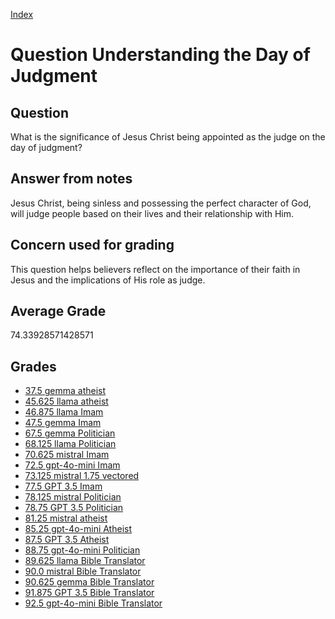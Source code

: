 
[Index](../../index.md)
# Question Understanding the Day of Judgment
## Question
What is the significance of Jesus Christ being appointed as the judge on the day of judgment?

## Answer from notes
Jesus Christ, being sinless and possessing the perfect character of God, will judge people based on their lives and their relationship with Him.

## Concern used for grading
This question helps believers reflect on the importance of their faith in Jesus and the implications of His role as judge.

## Average Grade
74.33928571428571

## Grades
 * [37.5 gemma atheist](../answers/gemma_atheist/Understanding_the_Day_of_Judgment.md)
 * [45.625 llama atheist](../answers/llama_atheist/Understanding_the_Day_of_Judgment.md)
 * [46.875 llama Imam](../answers/llama_Imam/Understanding_the_Day_of_Judgment.md)
 * [47.5 gemma Imam](../answers/gemma_Imam/Understanding_the_Day_of_Judgment.md)
 * [67.5 gemma Politician](../answers/gemma_Politician/Understanding_the_Day_of_Judgment.md)
 * [68.125 llama Politician](../answers/llama_Politician/Understanding_the_Day_of_Judgment.md)
 * [70.625 mistral Imam](../answers/mistral_Imam/Understanding_the_Day_of_Judgment.md)
 * [72.5 gpt-4o-mini Imam](../answers/gpt-4o-mini_Imam/Understanding_the_Day_of_Judgment.md)
 * [73.125 mistral 1.75 vectored](../answers/mistral_1.75_vectored/Understanding_the_Day_of_Judgment.md)
 * [77.5 GPT 3.5 Imam](../answers/GPT_3.5_Imam/Understanding_the_Day_of_Judgment.md)
 * [78.125 mistral Politician](../answers/mistral_Politician/Understanding_the_Day_of_Judgment.md)
 * [78.75 GPT 3.5 Politician](../answers/GPT_3.5_Politician/Understanding_the_Day_of_Judgment.md)
 * [81.25 mistral atheist](../answers/mistral_atheist/Understanding_the_Day_of_Judgment.md)
 * [85.25 gpt-4o-mini Atheist](../answers/gpt-4o-mini_Atheist/Understanding_the_Day_of_Judgment.md)
 * [87.5 GPT 3.5 Atheist](../answers/GPT_3.5_Atheist/Understanding_the_Day_of_Judgment.md)
 * [88.75 gpt-4o-mini Politician](../answers/gpt-4o-mini_Politician/Understanding_the_Day_of_Judgment.md)
 * [89.625 llama Bible Translator](../answers/llama_Bible_Translator/Understanding_the_Day_of_Judgment.md)
 * [90.0 mistral Bible Translator](../answers/mistral_Bible_Translator/Understanding_the_Day_of_Judgment.md)
 * [90.625 gemma Bible Translator](../answers/gemma_Bible_Translator/Understanding_the_Day_of_Judgment.md)
 * [91.875 GPT 3.5 Bible Translator](../answers/GPT_3.5_Bible_Translator/Understanding_the_Day_of_Judgment.md)
 * [92.5 gpt-4o-mini Bible Translator](../answers/gpt-4o-mini_Bible_Translator/Understanding_the_Day_of_Judgment.md)
